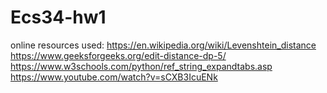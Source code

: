 # Ecs34-hw1

online resources used: 
https://en.wikipedia.org/wiki/Levenshtein_distance
https://www.geeksforgeeks.org/edit-distance-dp-5/
https://www.w3schools.com/python/ref_string_expandtabs.asp
https://www.youtube.com/watch?v=sCXB3IcuENk
